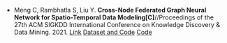 * Meng C, Rambhatla S, Liu Y. <b>Cross-Node Federated Graph Neural Network for Spatio-Temporal Data Modeling[C]</b>//Proceedings of the 27th ACM SIGKDD International Conference on Knowledge Discovery & Data Mining. 2021. [Link](https://arxiv.org/abs/2106.05223) [Dataset and Code](https://zenodo.org/record/4521262) [Code](https://github.com/mengcz13/KDD2021_CNFGNN)